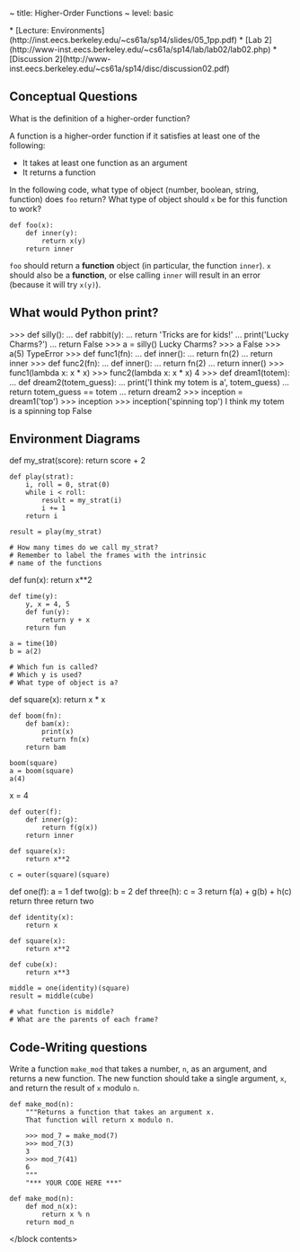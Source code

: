 ~ title: Higher-Order Functions
~ level: basic

<block references>
* [Lecture: Environments](http://inst.eecs.berkeley.edu/~cs61a/sp14/slides/05_1pp.pdf)
* [Lab 2](http://www-inst.eecs.berkeley.edu/~cs61a/sp14/lab/lab02/lab02.php)
* [Discussion 2](http://www-inst.eecs.berkeley.edu/~cs61a/sp14/disc/discussion02.pdf)
</block references>

<block notes>
</block notes>

<block contents>

Conceptual Questions
--------------------

<question>

What is the definition of a higher-order function?

<solution>

A function is a higher-order function if it satisfies at least one of
the following:

* It takes at least one function as an argument
* It returns a function

</solution>

<question>

In the following code, what type of object (number, boolean, string,
function) does `foo` return?  What type of object should `x`
be for this function to work?

    def foo(x):
        def inner(y):
            return x(y)
        return inner

<solution>

`foo` should return a **function** object (in particular, the function
`inner`).  `x` should also be a **function**, or else calling `inner`
will result in an error (because it will try `x(y)`).

</solution>


What would Python print?
------------------------

<question>

<prompt>
    >>> def silly():
    ...     def rabbit(y):
    ...         return 'Tricks are for kids!'
    ...     print('Lucky Charms?')
    ...     return False
    >>> a = silly()
    Lucky Charms?
    >>> a
    False
    >>> a(5)
    TypeError
</prompt>

<question>

<prompt>
    >>> def func1(fn):
    ...     def inner():
    ...         return fn(2)
    ...     return inner
    >>> def func2(fn):
    ...     def inner():
    ...         return fn(2)
    ...     return inner()
    >>> func1(lambda x: x * x)
    <function inner at ...>
    >>> func2(lambda x: x * x)
    4
</prompt>

<question>

<prompt>
    >>> def dream1(totem):
    ...     def dream2(totem_guess):
    ...         print('I think my totem is a', totem_guess)
    ...         return totem_guess == totem
    ...     return dream2
    >>> inception = dream1('top')
    >>> inception
    <function dream2 at ...>
    >>> inception('spinning top')
    I think my totem is a spinning top
    False
</prompt>

Environment Diagrams
--------------------

<question>

<env>
    def my_strat(score):
        return score + 2

    def play(strat):
        i, roll = 0, strat(0)
        while i < roll:
            result = my_strat(i)
            i += 1
        return i

    result = play(my_strat)

    # How many times do we call my_strat?
    # Remember to label the frames with the intrinsic
    # name of the functions
</env>

<question>

<env>
    def fun(x):
        return x**2

    def time(y):
        y, x = 4, 5
        def fun(y):
            return y + x
        return fun

    a = time(10)
    b = a(2)

    # Which fun is called?
    # Which y is used?
    # What type of object is a?
</env>

<question>

<env>
    def square(x):
        return x * x

    def boom(fn):
        def bam(x):
            print(x)
            return fn(x)
        return bam

    boom(square)
    a = boom(square)
    a(4)
</env>

<question>

<env>
    x = 4

    def outer(f):
        def inner(g):
            return f(g(x))
        return inner

    def square(x):
        return x**2

    c = outer(square)(square)
</env>

<question>

<env>
    def one(f):
        a = 1
        def two(g):
            b = 2
            def three(h):
                c = 3
                return f(a) + g(b) + h(c)
            return three
        return two

    def identity(x):
        return x

    def square(x):
        return x**2

    def cube(x):
        return x**3

    middle = one(identity)(square)
    result = middle(cube)

    # what function is middle?
    # What are the parents of each frame?
</env>

Code-Writing questions
----------------------

<question>

Write a function `make_mod` that takes a number, `n`, as an argument,
and returns a new function. The new function should take a single
argument, `x`, and return the result of `x` modulo `n`.

    def make_mod(n):
        """Returns a function that takes an argument x.
        That function will return x modulo n.

        >>> mod_7 = make_mod(7)
        >>> mod_7(3)
        3
        >>> mod_7(41)
        6
        """
        "*** YOUR CODE HERE ***"

<solution>

    def make_mod(n):
        def mod_n(x):
            return x % n
        return mod_n

</solution>

</block contents>
